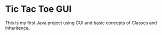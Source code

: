 # Tic Tac Toe GUI

This is my first Java project using GUI and basic concepts of Classes and Inheritence.

